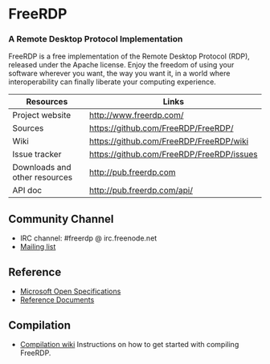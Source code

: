 FreeRDP
=======
### A Remote Desktop Protocol Implementation
FreeRDP is a free implementation of the Remote Desktop Protocol (RDP), released under the Apache license.
Enjoy the freedom of using your software wherever you want, the way you want it, in a world where
interoperability can finally liberate your computing experience.

|           Resources           |                   Links                    |
|-------------------------------|--------------------------------------------|
| Project website               |  http://www.freerdp.com/                   |
| Sources                       |  https://github.com/FreeRDP/FreeRDP/       |
| Wiki                          |  https://github.com/FreeRDP/FreeRDP/wiki   |
| Issue tracker                 |  https://github.com/FreeRDP/FreeRDP/issues |
| Downloads and other resources |  http://pub.freerdp.com                    |
| API doc                       |  http://pub.freerdp.com/api/               |

Community Channel
-----------
* IRC channel: #freerdp @ irc.freenode.net
* [Mailing list](https://lists.sourceforge.net/lists/listinfo/freerdp-devel)
 
Reference
-----------
* [Microsoft Open Specifications](http://www.microsoft.com/openspecifications/)
* [Reference Documents](https://github.com/FreeRDP/FreeRDP/wiki/Reference-Documentation)

Compilation
-----------
* [Compilation wiki]( https://github.com/FreeRDP/FreeRDP/wiki/Compilation) Instructions on how to get started with compiling FreeRDP.



